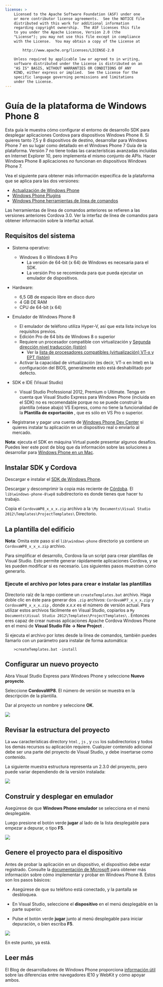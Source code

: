 ```yaml
---
license: >
    Licensed to the Apache Software Foundation (ASF) under one
    or more contributor license agreements.  See the NOTICE file
    distributed with this work for additional information
    regarding copyright ownership.  The ASF licenses this file
    to you under the Apache License, Version 2.0 (the
    "License"); you may not use this file except in compliance
    with the License.  You may obtain a copy of the License at

        http://www.apache.org/licenses/LICENSE-2.0

    Unless required by applicable law or agreed to in writing,
    software distributed under the License is distributed on an
    "AS IS" BASIS, WITHOUT WARRANTIES OR CONDITIONS OF ANY
    KIND, either express or implied.  See the License for the
    specific language governing permissions and limitations
    under the License.
---
```


# Guía de la plataforma de Windows Phone 8

Esta guía le muestra cómo configurar el entorno de desarrollo SDK para desplegar aplicaciones Cordova para dispositivos Windows Phone 8. Si quieres tanto 7,5 y 8 dispositivos de destino, desarrollar para Windows Phone 7 en su lugar como detallado en el Windows Phone 7 Guía de la plataforma. Versión 7 no tiene todas las características avanzadas incluidas en Internet Explorer 10, pero implementa el mismo conjunto de APIs. Hacer Windows Phone 8 aplicaciones *no* funcionan en dispositivos Windows Phone 7.

Vea el siguiente para obtener más información específica de la plataforma que se aplica para las dos versiones:

*   <a href="upgrading.html">Actualización de Windows Phone</a>
*   <a href="plugin.html">Windows Phone Plugins</a>
*   <a href="tools.html">Windows Phone herramientas de línea de comandos</a>

Las herramientas de línea de comandos anteriores se refieren a las versiones anteriores Cordova 3.0. Ver la interfaz de línea de comandos para obtener información sobre la interfaz actual.

## Requisitos del sistema

*   Sistema operativo:
    
    *   Windows 8 o Windows 8 Pro 
        *   La versión de 64-bit (x 64) de Windows es necesaria para el SDK.
        *   La versión Pro se recomienda para que pueda ejecutar un emulador de dispositivos.

*   Hardware:
    
    *   6,5 GB de espacio libre en disco duro
    *   4 GB DE RAM
    *   CPU de 64-bit (x 64)

*   Emulador de Windows Phone 8
    
    *   El emulador de teléfono utiliza Hyper-V, así que esta lista incluye los requisitos previos.
    *   Edición Pro de 64 bits de Windows 8 o superior
    *   Requiere un procesador compatible con virtualización y [Segunda dirección nivel traducción (listón)][1] 
        *   Ver la [lista de procesadores compatibles (virtualización) VT-x y EPT (listón)][2]
    *   Activar la capacidad de virtualización (es decir, VT-x en Intel) en la configuración del BIOS, generalmente esto está deshabilitado por defecto.

*   SDK e IDE (Visual Studio)
    
    *   Visual Studio Professional 2012, Premium o Ultimate. Tenga en cuenta que Visual Studio Express para Windows Phone (incluida en el SDK) no es recomendable porque no se puede construir la plantilla (véase abajo) VS Express, como no tiene la funcionalidad de la **Plantilla de exportación** , que es sólo en VS Pro o superior.

*   Registrarse y pagar una cuenta de [Windows Phone Dev Center][3] si quieres instalar tu aplicación en un dispositivo real o enviarlo al mercado.

 [1]: http://en.wikipedia.org/wiki/Second_Level_Address_Translation
 [2]: http://ark.intel.com/Products/VirtualizationTechnology
 [3]: http://dev.windowsphone.com/en-us/publish

**Nota**: ejecuta el SDK en máquina Virtual puede presentar algunos desafíos. Puedes leer este post de blog que da información sobre las soluciones a desarrollar para [Windows Phone en un Mac][4].

 [4]: http://aka.ms/BuildaWP8apponaMac

## Instalar SDK y Cordova

Descargar e instalar el [SDK de Windows Phone][5].

 [5]: http://www.microsoft.com/en-us/download/details.aspx?id=35471

Descargar y descomprimir la copia más reciente de [Córdoba][6]. El `lib\windows-phone-8\wp8` subdirectorio es donde tienes que hacer tu trabajo.

 [6]: http://phonegap.com/download

Copia el `CordovaWP8_x_x_x.zip` archivo a la `\My Documents\Visual
Studio 2012\Templates\ProjectTemplates\` Directorio.

## La plantilla del edificio

**Nota**: Omita este paso si el `lib\windows-phone` directorio ya contiene un `CordovaWP8_x_x_x.zip` archivo.

Para simplificar el desarrollo, Cordova lía un script para crear plantillas de Visual Studio. Esto permite generar rápidamente aplicaciones Cordova, y se les pueden modificar si es necesario. Los siguientes pasos muestran cómo generarlo.

### Ejecute el archivo por lotes para crear e instalar las plantillas

Directorio raíz de la repo contiene un `createTemplates.bat` archivo. Haga doble clic en éste para generar dos `.zip` archivos: `CordovaWP7_x_x_x.zip` y `CordovaWP8_x_x_x.zip` , donde *x.x.x* es el número de versión actual. Para utilizar estos archivos fácilmente en Visual Studio, copiarlos a `My
Documents\Visual Studio 2012\Templates\ProjectTemplates\` . Entonces eres capaz de crear nuevas aplicaciones Apache Cordova Windows Phone en el menú de **Visual Studio File → New Project** .

Si ejecuta el archivo por lotes desde la línea de comandos, también puedes llamarlo con un parámetro para instalar de forma automática:

        >createTemplates.bat -install
    

## Configurar un nuevo proyecto

Abra Visual Studio Express para Windows Phone y seleccione **Nuevo proyecto**.

Seleccione **CordovaWP8**. El número de versión se muestra en la descripción de la plantilla.

Dar al proyecto un nombre y seleccione **OK**.

![][7]

 [7]: img/guide/platforms/wp8/StandAloneTemplate.png

## Revisar la estructura del proyecto

La `www` características directory `html` , `js` , y `css` los subdirectorios y todos los demás recursos su aplicación requiere. Cualquier contenido adicional debe ser una parte del proyecto de Visual Studio, y debe insertarse como contenido.

La siguiente muestra estructura representa un 2.3.0 del proyecto, pero puede variar dependiendo de la versión instalada:

![][8]

 [8]: img/guide/platforms/wp8/projectStructure.png

## Construir y desplegar en emulador

Asegúrese de que **Windows Phone emulador** se selecciona en el menú desplegable.

Luego presione el botón verde **jugar** al lado de la lista desplegable para empezar a depurar, o tipo **F5**.

![][9]

 [9]: img/guide/platforms/wp8/BuildEmulator.png

## Genere el proyecto para el dispositivo

Antes de probar la aplicación en un dispositivo, el dispositivo debe estar registrado. Consulte la [documentación de Microsoft][10] para obtener más información sobre cómo implementar y probar en Windows Phone 8. Estos son los pasos básicos:

 [10]: http://msdn.microsoft.com/en-us/library/windowsphone/develop/ff402565(v=vs.105).aspx

*   Asegúrese de que su teléfono está conectado, y la pantalla se desbloquea.

*   En Visual Studio, seleccione el **dispositivo** en el menú desplegable en la parte superior.

*   Pulse el botón verde **jugar** junto al menú desplegable para iniciar depuración, o bien escriba **F5**.

![][11]

 [11]: img/guide/platforms/wp7/wpd.png

En este punto, ya está.

## Leer más

El Blog de desarrolladores de Windows Phone proporciona [información útil][12] sobre las diferencias entre navegadores IE10 y WebKit y cómo apoyar ambos.

 [12]: http://blogs.windows.com/windows_phone/b/wpdev/archive/2012/11/15/adapting-your-webkit-optimized-site-for-internet-explorer-10.aspx